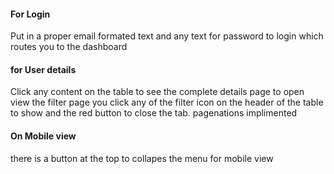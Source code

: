 <h4>For Login</h4>
Put in a proper email formated text and any text for password to login which routes you to the dashboard

<h4>for User details </h4>
Click any content on the table to see the complete details page 
to open view the filter page you click any of the filter icon on 
the header of the table to show and the red button to close the tab.
pagenations implimented

<h4>On Mobile view</h4>
there is a button at the top to collapes the menu for mobile view
